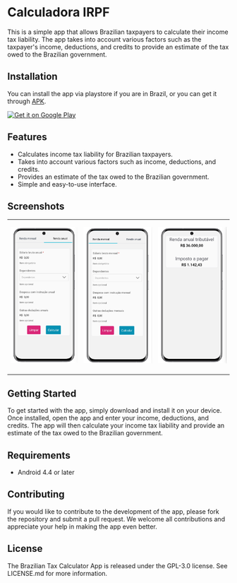 # Calculadora IRPF

This is a simple app that allows Brazilian taxpayers to calculate their income tax liability. The app takes into account various factors such as the taxpayer's income, deductions, and credits to provide an estimate of the tax owed to the Brazilian government.

## Installation

You can install the app via playstore if you are in Brazil, or you can get it through [APK](https://github.com/Luisotee/CalculadoraIRPFAndroid/raw/main/apk/SimuladorIRPF.apk). 

<a href="https://play.google.com/store/apps/details?id=com.luisotee.ReceitaFacil"><img alt="Get it on Google Play" src="https://play.google.com/intl/en_us/badges/images/generic/en-play-badge.png" height=60px /></a>

## Features

- Calculates income tax liability for Brazilian taxpayers.
- Takes into account various factors such as income, deductions, and credits.
- Provides an estimate of the tax owed to the Brazilian government.
- Simple and easy-to-use interface.

## Screenshots

<table>
<tr>
<td>

![login page](https://github.com/Luisotee/CalculadoraIRPFAndroid/blob/main/screenshots/1.png)

</td>
<td>


![login page](https://github.com/Luisotee/CalculadoraIRPFAndroid/blob/main/screenshots/3.png)

</td>
<td>

![login page](https://github.com/Luisotee/CalculadoraIRPFAndroid/blob/main/screenshots/2.png)

</td>
</tr>
<tr>
<td>
</table>

## Getting Started

To get started with the app, simply download and install it on your device. Once installed, open the app and enter your income, deductions, and credits. The app will then calculate your income tax liability and provide an estimate of the tax owed to the Brazilian government.

## Requirements

- Android 4.4 or later

## Contributing

If you would like to contribute to the development of the app, please fork the repository and submit a pull request. We welcome all contributions and appreciate your help in making the app even better.

## License

The Brazilian Tax Calculator App is released under the GPL-3.0 license. See LICENSE.md for more information.
